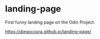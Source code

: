 # landing-page
First funny landing page on the Odin Project. 

https://diegocoura.github.io/landing-page/
